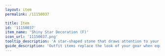 ```yaml
---
layout: item
permalink: /11150037

title: Item
id: '11150037'
item_name: 'Shiny Star Decoration (F)'
icon_url: '11150037.png'
tooltip_description: 'A star-shaped stone that draws attention to your face.'
guide_description: 'Outfit items replace the look of your gear when equipped.'
---
```

